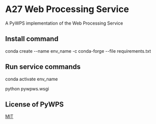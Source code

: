# A27 Web Processing Service

A PyWPS implementation of the Web Processing Service

## Install command

conda create --name env_name -c conda-forge --file requirements.txt

## Run service commands

conda activate env_name

python pywpws.wsgi

## License of PyWPS

[MIT](https://en.wikipedia.org/wiki/MIT_License)